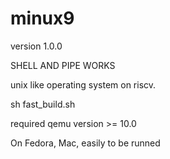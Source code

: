 # minux9

version 1.0.0

SHELL AND PIPE WORKS

unix like operating system on riscv.

sh fast_build.sh 

required qemu version >= 10.0

On Fedora, Mac, easily to be runned

